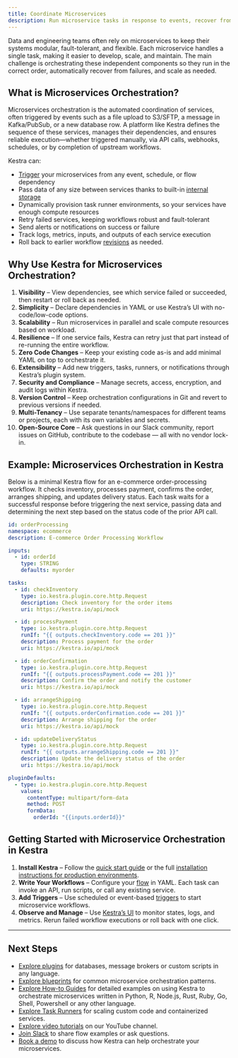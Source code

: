 ```yaml
---
title: Coordinate Microservices
description: Run microservice tasks in response to events, recover from failures, and scale as needed
---
```


Data and engineering teams often rely on microservices to keep their systems modular, fault-tolerant, and flexible. Each microservice handles a single task, making it easier to develop, scale, and maintain. The main challenge is orchestrating these independent components so they run in the correct order, automatically recover from failures, and scale as needed.

## What is Microservices Orchestration?

Microservices orchestration is the automated coordination of services, often triggered by events such as a file upload to S3/SFTP, a message in Kafka/PubSub, or a new database row. A platform like Kestra defines the sequence of these services, manages their dependencies, and ensures reliable execution—whether triggered manually, via API calls, webhooks, schedules, or by completion of upstream workflows.

Kestra can:
- [Trigger](../04.workflow-components/07.triggers/index.md) your microservices from any event, schedule, or flow dependency
- Pass data of any size between services thanks to built-in [internal storage](../07.architecture/09.internal-storage.md)
- Dynamically provision task runner environments, so your services have enough compute resources
- Retry failed services, keeping workflows robust and fault-tolerant
- Send alerts or notifications on success or failure
- Track logs, metrics, inputs, and outputs of each service execution
- Roll back to earlier workflow [revisions](../15.how-to-guides/rollback-and-revision-history.md) as needed.

## Why Use Kestra for Microservices Orchestration?

1. **Visibility** – View dependencies, see which service failed or succeeded, then restart or roll back as needed.
2. **Simplicity** – Declare dependencies in YAML or use Kestra’s UI with no-code/low-code options.
3. **Scalability** – Run microservices in parallel and scale compute resources based on workload.
4. **Resilience** – If one service fails, Kestra can retry just that part instead of re-running the entire workflow.
5. **Zero Code Changes** – Keep your existing code as-is and add minimal YAML on top to orchestrate it.
6. **Extensibility** – Add new triggers, tasks, runners, or notifications through Kestra’s plugin system.
7. **Security and Compliance** – Manage secrets, access, encryption, and audit logs within Kestra.
8. **Version Control** – Keep orchestration configurations in Git and revert to previous versions if needed.
9. **Multi-Tenancy** – Use separate tenants/namespaces for different teams or projects, each with its own variables and secrets.
10. **Open-Source Core** – Ask questions in our Slack community, report issues on GitHub, contribute to the codebase — all with no vendor lock-in.

## Example: Microservices Orchestration in Kestra

Below is a minimal Kestra flow for an e-commerce order-processing workflow. It checks inventory, processes payment, confirms the order, arranges shipping, and updates delivery status. Each task waits for a successful response before triggering the next service, passing data and determining the next step based on the status code of the prior API call.

```yaml
id: orderProcessing
namespace: ecommerce
description: E-commerce Order Processing Workflow

inputs:
  - id: orderId
    type: STRING
    defaults: myorder

tasks:
  - id: checkInventory
    type: io.kestra.plugin.core.http.Request
    description: Check inventory for the order items
    uri: https://kestra.io/api/mock

  - id: processPayment
    type: io.kestra.plugin.core.http.Request
    runIf: "{{ outputs.checkInventory.code == 201 }}"
    description: Process payment for the order
    uri: https://kestra.io/api/mock

  - id: orderConfirmation
    type: io.kestra.plugin.core.http.Request
    runIf: "{{ outputs.processPayment.code == 201 }}"
    description: Confirm the order and notify the customer
    uri: https://kestra.io/api/mock

  - id: arrangeShipping
    type: io.kestra.plugin.core.http.Request
    runIf: "{{ outputs.orderConfirmation.code == 201 }}"
    description: Arrange shipping for the order
    uri: https://kestra.io/api/mock

  - id: updateDeliveryStatus
    type: io.kestra.plugin.core.http.Request
    runIf: "{{ outputs.arrangeShipping.code == 201 }}"
    description: Update the delivery status of the order
    uri: https://kestra.io/api/mock

pluginDefaults:
  - type: io.kestra.plugin.core.http.Request
    values:
      contentType: multipart/form-data
      method: POST
      formData:
        orderId: "{{inputs.orderId}}"
```

## Getting Started with Microservice Orchestration in Kestra

1. **Install Kestra** – Follow the [quick start guide](../01.getting-started/01.quickstart.md) or the full [installation instructions for production environments](../02.installation/index.md).
2. **Write Your Workflows** – Configure your [flow](../03.tutorial/index.md) in YAML. Each task can invoke an API, run scripts, or call any existing service.
3. **Add Triggers** – Use scheduled or event-based [triggers](../04.workflow-components/07.triggers/index.md) to start microservice workflows.
4. **Observe and Manage** – Use [Kestra’s UI](../08.ui/index.md) to monitor states, logs, and metrics. Rerun failed workflow executions or roll back with one click.

---

## Next Steps
- [Explore plugins](https://kestra.io/plugins) for databases, message brokers or custom scripts in any language.
- [Explore blueprints](https://kestra.io/blueprints) for common microservice orchestration patterns.
- [Explore How-to Guides](../15.how-to-guides/index.md) for detailed examples on using Kestra to orchestrate microservices written in Python, R, Node.js, Rust, Ruby, Go, Shell, Powershell or any other language.
- [Explore Task Runners](../06.enterprise/04.scalability/task-runners.md) for scaling custom code and containerized services.
- [Explore video tutorials](https://www.youtube.com/@kestra-io) on our YouTube channel.
- [Join Slack](https://kestra.io/slack) to share flow examples or ask questions.
- [Book a demo](https://kestra.io/demo) to discuss how Kestra can help orchestrate your microservices.
